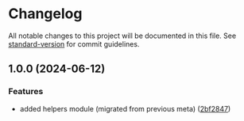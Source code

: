 # Changelog

All notable changes to this project will be documented in this file. See [standard-version](https://github.com/conventional-changelog/standard-version) for commit guidelines.

## 1.0.0 (2024-06-12)


### Features

* added helpers module (migrated from previous meta) ([2bf2847](https://github.com/submodule-org/submodule/commit/2bf28476c38cdb954353b0ed790fd40916bff80f))
